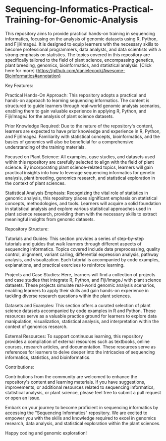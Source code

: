 # Sequencing-Informatics-Practical-Training-for-Genomic-Analysis
 This repository aims to provide practical hands-on training in sequencing informatics, focusing on the analysis of genomic datasets using R, Python, and Fiji/ImageJ. It is designed to equip learners with the necessary skills to become professional programmers, data analysts, and data scientists with a strong emphasis on statistics. The topics covered in this repository are specifically tailored to the field of plant science, encompassing genetics, plant breeding, genomics, bioinformatics, and statistical analysis.
[Click here for more] {https://github.com/danielecook/Awesome-Bioinformatics#annotation}

Key Features:

Practical Hands-On Approach: This repository adopts a practical and hands-on approach to learning sequencing informatics. The content is structured to guide learners through real-world genomic analysis scenarios, enabling them to gain valuable experience in applying R, Python, and Fiji/ImageJ for the analysis of plant science datasets.

Prior Knowledge Required: Due to the nature of the repository's content, learners are expected to have prior knowledge and experience in R, Python, and Fiji/ImageJ. Familiarity with statistical concepts, bioinformatics, and the basics of genomics will also be beneficial for a comprehensive understanding of the training materials.

Focused on Plant Science: All examples, case studies, and datasets used within this repository are carefully selected to align with the field of plant science. By incorporating plant science-related topics, learners will gain practical insights into how to leverage sequencing informatics for genetic analysis, plant breeding, genomics research, and statistical exploration in the context of plant sciences.

Statistical Analysis Emphasis: Recognizing the vital role of statistics in genomic analysis, this repository places significant emphasis on statistical concepts, methodologies, and tools. Learners will acquire a solid foundation in statistical analysis and explore various statistical approaches used in plant science research, providing them with the necessary skills to extract meaningful insights from genomic datasets.

Repository Structure:

Tutorials and Guides: This section provides a series of step-by-step tutorials and guides that walk learners through different aspects of sequencing informatics. Topics covered include data preprocessing, quality control, alignment, variant calling, differential expression analysis, pathway analysis, and visualization. Each tutorial is accompanied by code examples, explanations, and practical exercises to reinforce learning.

Projects and Case Studies: Here, learners will find a collection of projects and case studies that integrate R, Python, and Fiji/ImageJ with plant science datasets. These projects simulate real-world genomic analysis scenarios, enabling learners to apply their skills and gain hands-on experience in tackling diverse research questions within the plant sciences.

Datasets and Examples: This section offers a curated selection of plant science datasets accompanied by code examples in R and Python. These resources serve as a valuable practice ground for learners to explore data manipulation, visualization, statistical analysis, and interpretation within the context of genomics research.

External Resources: To support continuous learning, this repository provides a compilation of external resources such as textbooks, online courses, research articles, and documentation. These resources serve as references for learners to delve deeper into the intricacies of sequencing informatics, statistics, and bioinformatics.

Contributions:

Contributions from the community are welcomed to enhance the repository's content and learning materials. If you have suggestions, improvements, or additional resources related to sequencing informatics, statistical analysis, or plant science, please feel free to submit a pull request or open an issue.

Embark on your journey to become proficient in sequencing informatics by accessing the "Sequencing Informatics" repository. We are excited to empower you with the skills and knowledge required to excel in genomics research, data analysis, and statistical exploration within the plant sciences.

Happy coding and genomic exploration!
